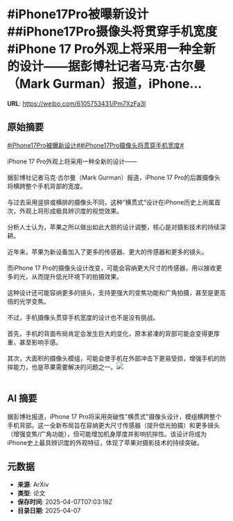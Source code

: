 # #iPhone17Pro被曝新设计##iPhone17Pro摄像头将贯穿手机宽度#iPhone 17 Pro外观上将采用一种全新的设计——据彭博社记者马克·古尔曼（Mark Gurman）报道，iPhone...

**URL**: https://weibo.com/6105753431/Pm7XzFa3I

## 原始摘要

<a href="https://m.weibo.cn/search?containerid=231522type%3D1%26t%3D10%26q%3D%23iPhone17Pro%E8%A2%AB%E6%9B%9D%E6%96%B0%E8%AE%BE%E8%AE%A1%23&amp;extparam=%23iPhone17Pro%E8%A2%AB%E6%9B%9D%E6%96%B0%E8%AE%BE%E8%AE%A1%23" data-hide=""><span class="surl-text">#iPhone17Pro被曝新设计#</span></a><a href="https://m.weibo.cn/search?containerid=231522type%3D1%26t%3D10%26q%3D%23iPhone17Pro%E6%91%84%E5%83%8F%E5%A4%B4%E5%B0%86%E8%B4%AF%E7%A9%BF%E6%89%8B%E6%9C%BA%E5%AE%BD%E5%BA%A6%23&amp;extparam=%23iPhone17Pro%E6%91%84%E5%83%8F%E5%A4%B4%E5%B0%86%E8%B4%AF%E7%A9%BF%E6%89%8B%E6%9C%BA%E5%AE%BD%E5%BA%A6%23" data-hide=""><span class="surl-text">#iPhone17Pro摄像头将贯穿手机宽度#</span></a><br><br>iPhone 17 Pro外观上将采用一种全新的设计——<br><br>据彭博社记者马克·古尔曼（Mark Gurman）报道，iPhone 17 Pro的后置摄像头将横跨整个手机背部的宽度。<br><br>与过去采用竖排或横排的摄像头不同，这种“横贯式”设计在iPhone历史上尚属首次，外观上将形成极具辨识度的视觉效果。<br><br>分析人士认为，苹果之所以做出如此大胆的设计调整，核心是对摄影技术的持续深耕。<br><br>近年来，苹果为新设备加入了更多的传感器、更大的传感器和更多的镜头。<br><br>而iPhone 17 Pro的摄像头设计改变，可能会容纳更大尺寸的传感器，用以接收更多的光，从而提升低光环境下的拍摄效果。<br><br>这种设计还可能容纳更多的镜头，支持更强大的变焦功能和广角拍摄，甚至是更高倍的光学变焦。<br><br>不过，手机摄像头贯穿手机宽度的设计也不是没有挑战。<br><br>首先，手机的背面布局肯定会发生巨大的变化，原本紧凑的背部可能会变得更厚重，甚至影响手感。<br><br>其次，大面积的摄像头模组，可能会使手机在外部冲击下更易受损，增强手机的防摔能力，也是苹果需要解决的问题之一。<img style="" src="https://tvax2.sinaimg.cn/large/006Fd7o3gy1i080x14823j30zk0ns4ci.jpg" referrerpolicy="no-referrer"><br><br>

## AI 摘要

据彭博社报道，iPhone 17 Pro将采用突破性"横贯式"摄像头设计，模组横跨整个手机背部。这一全新布局旨在容纳更大尺寸传感器（提升低光拍摄）和更多镜头（增强变焦/广角功能），但可能增加机身厚度并影响抗摔性。该设计将成为iPhone史上最具辨识度的外观特征，体现了苹果对摄影技术的持续突破。

## 元数据

- **来源**: ArXiv
- **类型**: 论文
- **保存时间**: 2025-04-07T07:03:18Z
- **目录日期**: 2025-04-07
